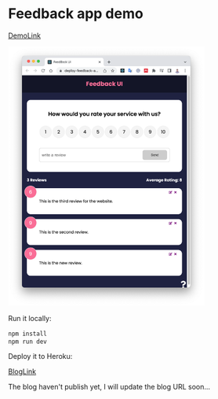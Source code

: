 # Feedback app demo

[DemoLink](https://deploy-feedback-app-with-jsv.herokuapp.com/)

<img src="https://github.com/hyc0812/deploy-feedback-app/blob/master/Screenshot/screenshot-02.png" width="400">

Run it locally:

```linux
npm install
npm run dev
```
Deploy it to Heroku:

[BlogLink](https://dev.to/yongchanghe/deploy-react-app-with-json-server-on-heroku-42fo-temp-slug-7876158?preview=80611c9b93b72fd2ae5847ee90655a4f496f308e6112fb1ca343763902138eb6ca2e29b74728934a652ad16e722728bba421562e61eeeda2b9f3cd5b)

The blog haven't publish yet, I will update the blog URL soon...

